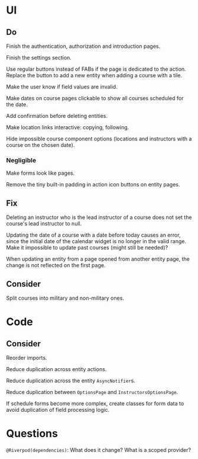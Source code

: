 # UI

## Do

Finish the authentication, authorization and introduction pages.

Finish the settings section.

Use regular buttons instead of FABs if the page is dedicated to the action.
Replace the button to add a new entity when adding a course with a tile.

Make the user know if field values are invalid.

Make dates on course pages clickable to show all courses scheduled for the date.

Add confirmation before deleting entities.

Make location links interactive: copying, following.

Hide impossible course component options (locations and instructors with a 
course on the chosen date).

### Negligible

Make forms look like pages.

Remove the tiny built-in padding in action icon buttons on entity pages.

## Fix

Deleting an instructor who is the lead instructor of a course does not set the 
course's lead instructor to null.

Updating the date of a course with a date before today causes an error, since 
the initial date of the calendar widget is no longer in the valid range.
Make it impossible to update past courses (might still be needed)?

When updating an entity from a page opened from another entity page, the change 
is not reflected on the first page.

## Consider

Split courses into military and non-military ones.

# Code

## Consider

Reorder imports.

Reduce duplication across entity actions.

Reduce duplication across the entity `AsyncNotifier`s.

Reduce duplication between `OptionsPage` and `InstructorsOptionsPage`.

If schedule forms become more complex, create classes for form data to avoid 
duplication of field processing logic.

# Questions

`@Riverpod(dependencies)`: What does it change? What is a scoped provider?
